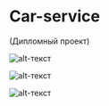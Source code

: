 # Car-service

(Дипломный проект)

![alt-текст](http://i.piccy.info/i9/3819f2446cdce32e997e277fc78c2c49/1533932561/13689/1262857/1.jpg)

![alt-текст](http://i.piccy.info/i9/a0a47d858c1924000668d12349f037dc/1533932669/234767/1262857/2.jpg)

![alt-текст](http://i.piccy.info/i9/818dfba10da96054c19c367249ca06ee/1533932693/84190/1262857/3.jpg)
